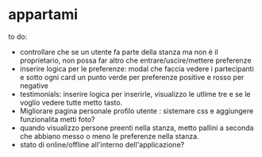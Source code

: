 # appartami

to do: 

- controllare che se un utente fa parte della stanza ma non è il proprietario, non possa far altro che entrare/uscire/mettere preferenze
- inserire logica per le preferenze: modal che faccia vedere i partecipanti e sotto ogni card un punto verde per preferenze positive e rosso per negative 
- testimonials: inserire logica per inserirle, visualizzo le utlime tre e se le voglio vedere tutte metto tasto. 
- Migliorare pagina personale profilo utente : sistemare css e aggiungere funzionalita metti foto? 
- quando visualizzo persone preenti nella stanza, metto pallini a seconda che abbiano messo o meno le preferenze nella stanza. 
- stato di online/offline all'interno dell'applicazione? 

